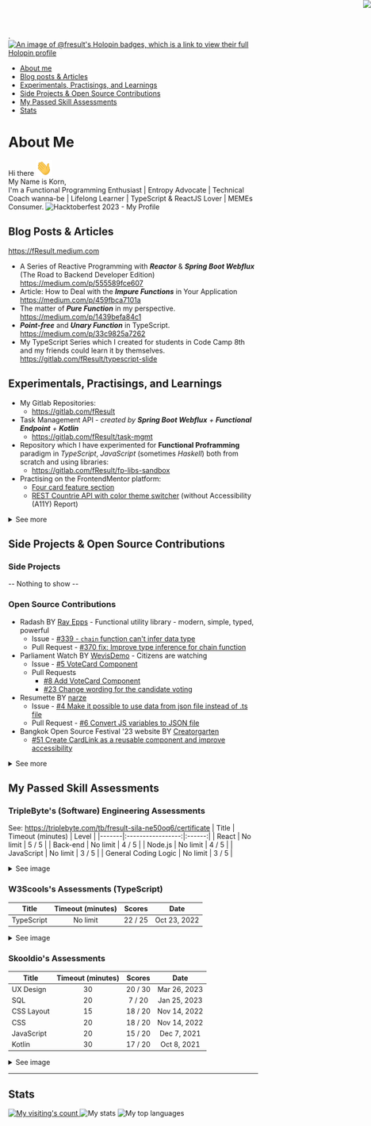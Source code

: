 <!--
**fResult/fResult** is a ✨ _special_ ✨ repository because its `README.md` (this file) appears on your GitHub profile.

Here are some ideas to get you started:

- 🔭 I’m currently working on ...
- 🌱 I’m currently learning ...
- 👯 I’m looking to collaborate on ...
- 🤔 I’m looking for help with ...
- 💬 Ask me about ...
- 📫 How to reach me: ...
- 😄 Pronouns: ...
- ⚡ Fun fact: ...
-->
<a href="http://www.reactivemanifesto.org/"> <img style="border: 0; position: fixed; right: 0; top:0; z-index: 9000" src="//d379ifj7s9wntv.cloudfront.net/reactivemanifesto/images/ribbons/we-are-reactive-black-right.png"> </a>
.
[![An image of @fresult's Holopin badges, which is a link to view their full Holopin profile](https://holopin.me/fresult)](https://holopin.io/@fresult)

- [About me](#about-me)
- [Blog posts & Articles](#blog-posts--articles)
- [Experimentals, Practisings, and Learnings](#experimentals-practisings-and-learnings)
- [Side Projects & Open Source Contributions](#side-projects--open-source-contributions)
- [My Passed Skill Assessments](#my-passed-skill-assessments)
- [Stats](#stats)

# About Me
Hi there <img src="https://raw.githubusercontent.com/fResult/fResult/main/assets/wave.gif" height="32" width="32" alt="waved" />  
My Name is Korn,  
I'm a Functional Programming Enthusiast | Entropy Advocate | Technical Coach wanna-be | Lifelong Learner | TypeScript & ReactJS Lover | MEMEs Consumer.
![Hacktoberfest 2023 - My Profile](https://github.com/fResult/fResult/assets/19329932/48cb778d-1d6a-40f8-ab11-2b52d683d229)

## Blog Posts & Articles
https://fResult.medium.com
- A Series of Reactive Programming with **_Reactor_** & **_Spring Boot Webflux_** (The Road to Backend Developer Edition)  
    https://medium.com/p/555589fce607
- Article: How to Deal with the **_Impure Functions_** in Your Application  
    https://medium.com/p/459fbca7101a
- The matter of **_Pure Function_** in my perspective.  
    https://medium.com/p/1439befa84c1
- **_Point-free_** and **_Unary Function_** in TypeScript.  
    https://medium.com/p/33c9825a7262
- My TypeScript Series which I created for students in Code Camp 8th and my friends could learn it by themselves.
    https://gitlab.com/fResult/typescript-slide


## Experimentals, Practisings, and Learnings
- My Gitlab Repositories:
    - https://gitlab.com/fResult
- Task Management API - *created by **Spring Boot Webflux** + **Functional Endpoint** + **Kotlin***
    - https://gitlab.com/fResult/task-mgmt
- Repository which I have experimented for **Functional Proframming** paradigm in _TypeScript_, _JavaScript_ (sometimes _Haskell_) both from scratch and using libraries:
    - https://gitlab.com/fResult/fp-libs-sandbox
- Practising on the FrontendMentor platform:
    - [Four card feature section](https://www.frontendmentor.io/solutions/it-work-with-flexbox-and-order-some-item-to-switch-order-when-responsi-ek4UNGRSe)
    - [REST Countrie API with color theme switcher](https://www.frontendmentor.io/solutions/react-typescript-with-hook-tailwindcss-reacthook-form-RaxuArVcK) (without Accessibility (A11Y) Report)
<details>
<summary>See more</summary>
<ul>
  <li>Workshops
    <ul>
      <li>
        <strong><i>I Luv Coffee</i></strong> project which I learnt from <a href="https://learn.nestjs.com/p/fundamentals" target="_blank">NestJS Fundamental</a> course:
        <ul>
          <li>
            https://gitlab.com/fResult/iluvcoffees
          </li>
        </ul>
      </li>
      <li>
        <strong><i>Cameo Comparison</i></strong> game which I learned from <a href="https://frontendmasters.com/courses/svelte" target="_blank">Svelte Course on FrontendMasters</a><br />
        (I used <i>TypeScript</i> instead <i>JavaScript</i> and <i>TailwindCSS</i> instead <i>Pure CSS</i> which are taught in the course):
        <ul><li>https://gitlab.com/fResult/cameo-comparison-game-workshop</li></ul>
      </li>
    </ul>
  </li>
  <li>Code Kata(s)
    <ul>
        <li>
            My Code Wars: https://www.codewars.com/users/fResult
        </li>
    </ul>
  </li>

  <li>HTML/CSS/JS sandboxes
    - My CodeSandbox: https://codesandbox.io/u/fResult
    - My CodePen: <a href="https://codepen.io/fResult" target="_blank">https://codepen.io/fResult</a>
  </li>
</ul>
</details>

## Side Projects & Open Source Contributions
### Side Projects
-- Nothing to show --
### Open Source Contributions
- Radash BY [Ray Epps](https://github.com/rayepps) - Functional utility library - modern, simple, typed, powerful
  - Issue - [#339 - `chain` function can't infer data type](https://github.com/rayepps/radash/issues/339)
  - Pull Request - [#370 fix: Improve type inference for chain function](https://github.com/rayepps/radash/pull/370)
- Parliament Watch BY [WevisDemo](https://github.com/wevisdemo) - Citizens are watching
  - Issue - [#5 VoteCard Component](https://github.com/wevisdemo/parliament-watch/issues/5)
  - Pull Requests
    - [#8 Add VoteCard Component](https://github.com/wevisdemo/parliament-watch/pull/8)
    - [#23 Change wording for the candidate voting](https://github.com/wevisdemo/parliament-watch/pull/23)
- Resumette BY [narze](https://github.com/narze)
  - Issue - [#4 Make it possible to use data from json file instead of .ts file](https://github.com/narze/resume/issues/4)
  - Pull Request - [#6 Convert JS variables to JSON file](https://github.com/narze/resume/pull/6)
- Bangkok Open Source Festival '23 website BY [Creatorgarten](https://github.com/creatorsgarten)
  - [#51 Create CardLink as a reusable component and improve accessibility](https://github.com/creatorsgarten/open.source.in.th/pull/51)
<details>
<summary>See more</summary>
<ul>
  <li>
    Joy Treasury BY <a href="https://github.com/siriwatknp" target="_blank">siriwatknp</a>
    <ul>
      <li>Issue - <a href="https://github.com/siriwatknp/joy-treasury/issues/37" target="_blank">#37 [Request] card-grid-course</a></li>
      <li>Pull Request - <a href="https://github.com/siriwatknp/joy-treasury/pull/66" target="_blank">#66 components: card-grid-course</a></li>
    </ul>
  </li>
  <li>
    Contributors' Hall of Fame of Bangkok Open Source Festival '23 BY [Creatorgarten](https://github.com/creatorsgarten)
    <ul>
      <li>
        <a href="https://github.com/creatorsgarten/bosf23/blob/main/contributors/fResult.md" target="_blank">contributors/fResult.md</a>
      </li>
    </ul>
  </li>
</ul>
</details>

## My Passed Skill Assessments
### TripleByte's (Software) Engineering Assessments
See: <a target="_blank" rel="noreferrer" href="https://triplebyte.com/tb/fresult-sila-ne50oq6/certificate">https://triplebyte.com/tb/fresult-sila-ne50oq6/certificate</a>
| Title | Timeout (minutes) | Level |
|-------|:-----------------:|:------:|
| React | No limit | 5 / 5 |
| Back-end | No limit | 4 / 5 |
| Node.js | No limit | 4 / 5 |
| JavaScript | No limit | 3 / 5 |
| General Coding Logic | No limit | 3 / 5 |
<details>
<summary>See image</summary>
<img
    alt="TripleBytes's Assessments"
    src="https://user-images.githubusercontent.com/19329932/218327066-92c4721d-f175-4aff-8aad-3f26232f4465.png"
/>
</details>

### W3Scools's Assessments (TypeScript)
| Title | Timeout (minutes) | Scores | Date |
|-------|:-----------------:|:------:|:----:|
| TypeScript | No limit | 22 / 25 | Oct 23, 2022 |
<details>
<summary>See image</summary>
<img
    alt="My TypeScript's Assessment"
    src="https://user-images.githubusercontent.com/19329932/218326428-54cbc9c4-8d27-4bfc-b516-558c0372e0ef.png"
/>
</details>

### Skooldio's Assessments
| Title | Timeout (minutes) | Scores | Date |
|-------|:-----------------:|:------:|:----:|
| UX Design | 30 | 20 / 30 | Mar 26, 2023 |
| SQL | 20 | 7 / 20 | Jan 25, 2023 |
| CSS Layout | 15 | 18 / 20 | Nov 14, 2022 |
| CSS | 20 | 18 / 20 | Nov 14, 2022 |
| JavaScript | 20 | 15 / 20 | Dec 7, 2021 |
| Kotlin | 30 | 17 / 20 | Oct 8, 2021 |
<details>
<summary>See image</summary>
<img
    alt="My Skooldio's Assessments"
    src="https://user-images.githubusercontent.com/19329932/227737510-a7ea7a5d-d8d9-4e97-a668-6dcc93d85bea.png"
/>
</details>

---

## Stats
<a href="https://visitcount.itsvg.in">
  <img src="https://visitcount.itsvg.in/api?id=Korn704&label=Profile%20Views&color=1&icon=5&pretty=false" alt="My visiting's count" />
</a>

<img src="https://github-readme-stats.vercel.app/api?username=fResult&show_icons=true&theme=great-gatsby" alt="My stats" />
<img src="https://github-readme-stats.vercel.app/api/top-langs/?username=fResult&theme=great-gatsby" alt="My top languages" />
